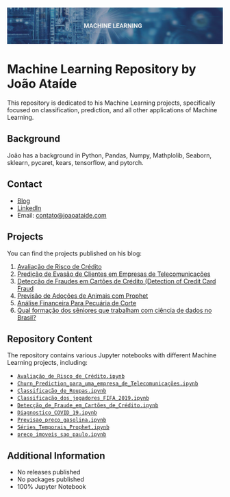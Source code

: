 ![Project Image](ML.png)
# Machine Learning Repository by João Ataíde

This repository is dedicated to his Machine Learning projects, specifically focused on classification, prediction, and all other applications of Machine Learning.

## Background
João has a background in Python, Pandas, Numpy, Mathplolib, Seaborn, sklearn, pycaret, kears, tensorflow, and pytorch.

## Contact
- [Blog](https://joaoataide.com)
- [LinkedIn](https://www.linkedin.com/in/jvataidee/)
- Email: contato@joaoataide.com

## Projects
You can find the projects published on his blog:

1. [Avaliação de Risco de Crédito](https://joaoataide.com/Avaliação-de-Risco-de-Crédito)
2. [Predição de Evasão de Clientes em Empresas de Telecomunicações](https://joaoataide.com/Predição-de-Evasão-de-Clientes-em-Empresas-de-Telecomunicações)
3. [Detecção de Fraudes em Cartões de Crédito (Detection of Credit Card Fraud](https://www.joaoataide.com/post/detec%C3%A7%C3%A3o-de-fraudes-em-cart%C3%B5es-de-cr%C3%A9dito)
4. [Previsão de Adoções de Animais com Prophet](https://joaoataide.com/Previsão-de-Adoções-de-Animais-com-Prophet)
6. [Análise Financeira Para Pecuária de Corte](https://joaoataide.com/Diagnóstico-de-COVID-19-com-imagens-de-raio-X)
7. [Qual formação dos sêniores que trabalham com ciência de dados no Brasil?](https://www.joaoataide.com/post/qual-formacao-dos-senior-que-trabalham-com-ciencia-de-dados-no-brasil)

## Repository Content
The repository contains various Jupyter notebooks with different Machine Learning projects, including:

- [`Avaliação_de_Risco_de_Crédito.ipynb`](https://github.com/jvataidee/MachineLearning/blob/master/Avaliação_de_Risco_de_Crédito.ipynb)
- [`Churn_Prediction_para_uma_empresa_de_Telecomunicações.ipynb`](https://github.com/jvataidee/MachineLearning/blob/master/Churn_Prediction_para_uma_empresa_de_Telecomunicações.ipynb)
- [`Classificação_de_Roupas.ipynb`](https://github.com/jvataidee/MachineLearning/blob/master/Classificação_de_Roupas.ipynb)
- [`Classificação_dos_jogadores_FIFA_2019.ipynb`](https://github.com/jvataidee/MachineLearning/blob/master/Classificação_dos_jogadores_FIFA_2019.ipynb)
- [`Detecção_de_Fraude_em_Cartões_de_Crédito.ipynb`](https://github.com/jvataidee/MachineLearning/blob/master/Detecção_de_Fraude_em_Cartões_de_Crédito.ipynb)
- [`Diagnostico_COVID_19.ipynb`](https://github.com/jvataidee/MachineLearning/blob/master/Diagnostico_COVID_19.ipynb)
- [`Previsao_preco_gasolina.ipynb`](https://github.com/jvataidee/MachineLearning/blob/master/Previsao_preco_gasolina.ipynb)
- [`Séries_Temporais_Prophet.ipynb`](https://github.com/jvataidee/MachineLearning/blob/master/Séries_Temporais_Prophet.ipynb)
- [`preco_imoveis_sao_paulo.ipynb`](https://github.com/jvataidee/MachineLearning/blob/master/preco_imoveis_sao_paulo.ipynb)


## Additional Information
- No releases published
- No packages published
- 100% Jupyter Notebook
